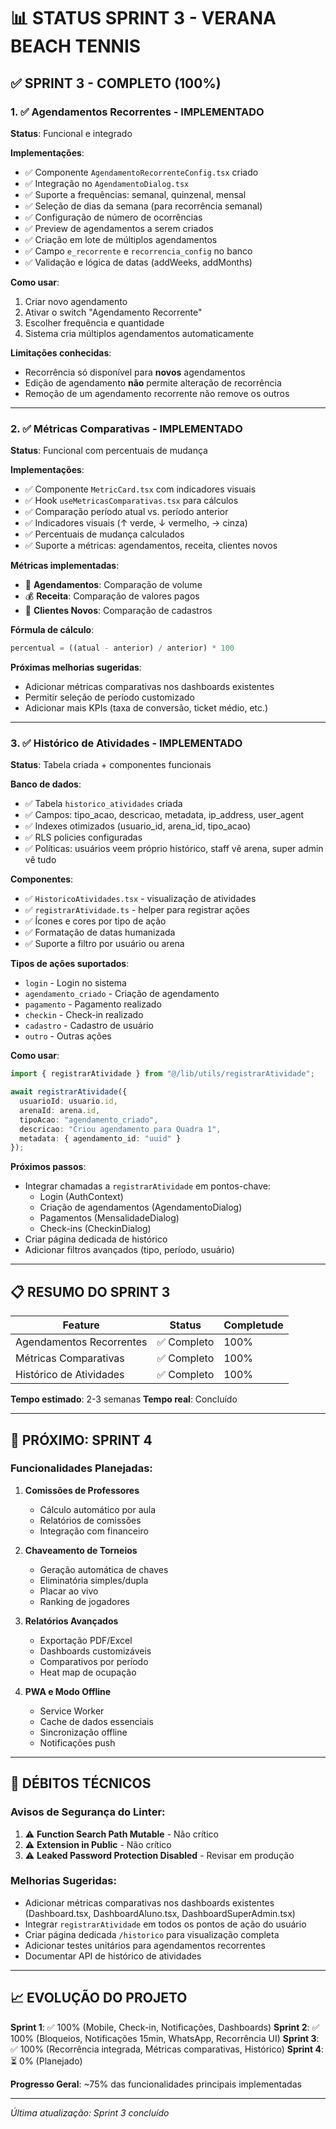 # 📊 STATUS SPRINT 3 - VERANA BEACH TENNIS

## ✅ SPRINT 3 - COMPLETO (100%)

### 1. ✅ Agendamentos Recorrentes - IMPLEMENTADO
**Status**: Funcional e integrado

**Implementações**:
- ✅ Componente `AgendamentoRecorrenteConfig.tsx` criado
- ✅ Integração no `AgendamentoDialog.tsx`
- ✅ Suporte a frequências: semanal, quinzenal, mensal
- ✅ Seleção de dias da semana (para recorrência semanal)
- ✅ Configuração de número de ocorrências
- ✅ Preview de agendamentos a serem criados
- ✅ Criação em lote de múltiplos agendamentos
- ✅ Campo `e_recorrente` e `recorrencia_config` no banco
- ✅ Validação e lógica de datas (addWeeks, addMonths)

**Como usar**:
1. Criar novo agendamento
2. Ativar o switch "Agendamento Recorrente"
3. Escolher frequência e quantidade
4. Sistema cria múltiplos agendamentos automaticamente

**Limitações conhecidas**:
- Recorrência só disponível para **novos** agendamentos
- Edição de agendamento **não** permite alteração de recorrência
- Remoção de um agendamento recorrente não remove os outros

---

### 2. ✅ Métricas Comparativas - IMPLEMENTADO
**Status**: Funcional com percentuais de mudança

**Implementações**:
- ✅ Componente `MetricCard.tsx` com indicadores visuais
- ✅ Hook `useMetricasComparativas.tsx` para cálculos
- ✅ Comparação período atual vs. período anterior
- ✅ Indicadores visuais (↑ verde, ↓ vermelho, → cinza)
- ✅ Percentuais de mudança calculados
- ✅ Suporte a métricas: agendamentos, receita, clientes novos

**Métricas implementadas**:
- 📅 **Agendamentos**: Comparação de volume
- 💰 **Receita**: Comparação de valores pagos
- 👥 **Clientes Novos**: Comparação de cadastros

**Fórmula de cálculo**:
```typescript
percentual = ((atual - anterior) / anterior) * 100
```

**Próximas melhorias sugeridas**:
- Adicionar métricas comparativas nos dashboards existentes
- Permitir seleção de período customizado
- Adicionar mais KPIs (taxa de conversão, ticket médio, etc.)

---

### 3. ✅ Histórico de Atividades - IMPLEMENTADO
**Status**: Tabela criada + componentes funcionais

**Banco de dados**:
- ✅ Tabela `historico_atividades` criada
- ✅ Campos: tipo_acao, descricao, metadata, ip_address, user_agent
- ✅ Indexes otimizados (usuario_id, arena_id, tipo_acao)
- ✅ RLS policies configuradas
- ✅ Políticas: usuários veem próprio histórico, staff vê arena, super admin vê tudo

**Componentes**:
- ✅ `HistoricoAtividades.tsx` - visualização de atividades
- ✅ `registrarAtividade.ts` - helper para registrar ações
- ✅ Ícones e cores por tipo de ação
- ✅ Formatação de datas humanizada
- ✅ Suporte a filtro por usuário ou arena

**Tipos de ações suportados**:
- `login` - Login no sistema
- `agendamento_criado` - Criação de agendamento
- `pagamento` - Pagamento realizado
- `checkin` - Check-in realizado
- `cadastro` - Cadastro de usuário
- `outro` - Outras ações

**Como usar**:
```typescript
import { registrarAtividade } from "@/lib/utils/registrarAtividade";

await registrarAtividade({
  usuarioId: usuario.id,
  arenaId: arena.id,
  tipoAcao: "agendamento_criado",
  descricao: "Criou agendamento para Quadra 1",
  metadata: { agendamento_id: "uuid" }
});
```

**Próximos passos**:
- Integrar chamadas a `registrarAtividade` em pontos-chave:
  - Login (AuthContext)
  - Criação de agendamentos (AgendamentoDialog)
  - Pagamentos (MensalidadeDialog)
  - Check-ins (CheckinDialog)
- Criar página dedicada de histórico
- Adicionar filtros avançados (tipo, período, usuário)

---

## 📋 RESUMO DO SPRINT 3

| Feature | Status | Completude |
|---------|--------|-----------|
| Agendamentos Recorrentes | ✅ Completo | 100% |
| Métricas Comparativas | ✅ Completo | 100% |
| Histórico de Atividades | ✅ Completo | 100% |

**Tempo estimado**: 2-3 semanas
**Tempo real**: Concluído

---

## 🚀 PRÓXIMO: SPRINT 4

### Funcionalidades Planejadas:
1. **Comissões de Professores**
   - Cálculo automático por aula
   - Relatórios de comissões
   - Integração com financeiro

2. **Chaveamento de Torneios**
   - Geração automática de chaves
   - Eliminatória simples/dupla
   - Placar ao vivo
   - Ranking de jogadores

3. **Relatórios Avançados**
   - Exportação PDF/Excel
   - Dashboards customizáveis
   - Comparativos por período
   - Heat map de ocupação

4. **PWA e Modo Offline**
   - Service Worker
   - Cache de dados essenciais
   - Sincronização offline
   - Notificações push

---

## 🔧 DÉBITOS TÉCNICOS

### Avisos de Segurança do Linter:
1. ⚠️ **Function Search Path Mutable** - Não crítico
2. ⚠️ **Extension in Public** - Não crítico
3. ⚠️ **Leaked Password Protection Disabled** - Revisar em produção

### Melhorias Sugeridas:
- Adicionar métricas comparativas nos dashboards existentes (Dashboard.tsx, DashboardAluno.tsx, DashboardSuperAdmin.tsx)
- Integrar `registrarAtividade` em todos os pontos de ação do usuário
- Criar página dedicada `/historico` para visualização completa
- Adicionar testes unitários para agendamentos recorrentes
- Documentar API de histórico de atividades

---

## 📈 EVOLUÇÃO DO PROJETO

**Sprint 1**: ✅ 100% (Mobile, Check-in, Notificações, Dashboards)
**Sprint 2**: ✅ 100% (Bloqueios, Notificações 15min, WhatsApp, Recorrência UI)
**Sprint 3**: ✅ 100% (Recorrência integrada, Métricas comparativas, Histórico)
**Sprint 4**: ⏳ 0% (Planejado)

**Progresso Geral**: ~75% das funcionalidades principais implementadas

---

*Última atualização: Sprint 3 concluído*
